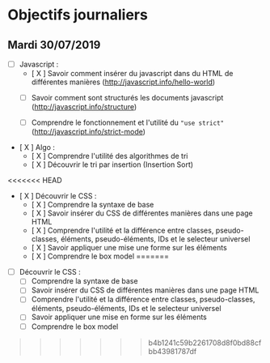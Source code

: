 # Objectifs journaliers

## Mardi 30/07/2019


* [  ] Javascript : 
  * [ X  ] Savoir comment insérer du javascript dans du HTML de différentes manières (http://javascript.info/hello-world)
  * [  ] Savoir comment sont structurés les documents javascript (http://javascript.info/structure)
  * [  ] Comprendre le fonctionnement et l'utilité du `"use strict"` (http://javascript.info/strict-mode)


* [ X ] Algo : 
  * [ X ] Comprendre l'utilité des algorithmes de tri
  * [ X ] Découvrir le tri par insertion (Insertion Sort)

<<<<<<< HEAD
* [ X ] Découvrir le CSS :
  * [ X ] Comprendre la syntaxe de base
  * [ X ] Savoir insérer du CSS de différentes manières dans une page HTML
  * [ X ] Comprendre l'utilité et la différence entre classes, pseudo-classes, éléments, pseudo-éléments,  IDs et le selecteur universel
  * [ X ] Savoir appliquer une mise une forme sur les éléments 
  * [ X ] Comprendre le box model
=======
* [ ] Découvrir le CSS :
  * [ ] Comprendre la syntaxe de base
  * [ ] Savoir insérer du CSS de différentes manières dans une page HTML
  * [ ] Comprendre l'utilité et la différence entre classes, pseudo-classes, éléments, pseudo-éléments,  IDs et le selecteur universel
  * [ ] Savoir appliquer une mise en forme sur les éléments 
  * [ ] Comprendre le box model
>>>>>>> b4b1241c59b2261708d8f0bd88cfbb43981787df
